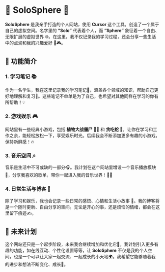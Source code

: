 # 🌟 SoloSphere 🌟

**SoloSphere** 是我亲手打造的个人网站，使用 **Cursor** 这个工具，创造了一个属于自己的虚拟空间。名字里的 **“Solo”** 代表着个人，而 **“Sphere”** 象征着一个自由、无限扩展的虚拟世界 🌐。在这里，我不仅记录我的学习过程，还会分享一些生活中的点滴和我的兴趣爱好 🌱🎮。

## 📝 功能简介

### 1. **学习笔记 📚**

作为一名学生，我在这里记录我的学习笔记📖，涵盖各个领域的知识，帮助自己更好地理解和复习📅。这些笔记不单单是为了自己，也希望对其他同样在学习的你有所帮助！💡

### 2. **游戏娱乐 🎮**

网站里有一些经典小游戏，包括 **植物大战僵尸** 🌻👾 和 **贪吃蛇** 🐍，让你在学习和工作之余，能轻松放松一下，享受娱乐时光。后续我会不断添加更多有趣的小游戏，保持新鲜感！🔥

### 3. **音乐空间 🎶**

音乐是生活中不可或缺的一部分🎧。我计划在这个网站里增设一个音乐播放模块🎼，分享我喜欢的歌单，带你一起进入我的音乐世界！🎵💫

### 4. **日常生活与博客 🌸**

除了学习和娱乐，我也会记录一些日常的感悟、心情和生活小故事 🌻。我的博客将是一个随时更新、自由分享的空间。无论是开心的事，还是烦恼的情绪，都会在这里留下痕迹✍️。

## 🚀 未来计划

这个网站还只是一个起步阶段，未来我会继续增加和优化它🔧。我计划引入更多有趣的功能，如在线互动、个性化设置等等，让 **SoloSphere** 不仅是我的个人空间，也是一个可以让大家一起交流、一起成长的小天地🌍。我希望它能够随着我的进步和想法不断变化、成长💪。


